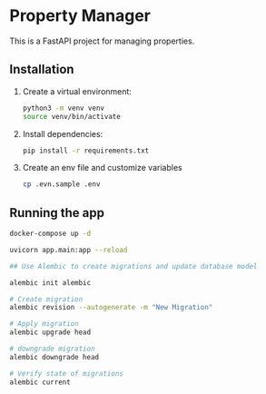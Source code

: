 # Property Manager

This is a FastAPI project for managing properties.

## Installation

1. Create a virtual environment:
    ```bash
    python3 -m venv venv
    source venv/bin/activate
    ```

2. Install dependencies:
    ```bash
    pip install -r requirements.txt
    ```
3. Create an env file and customize variables
    ```bash
    cp .evn.sample .env
    ```

## Running the app

```bash
docker-compose up -d

uvicorn app.main:app --reload

## Use Alembic to create migrations and update database model

alembic init alembic

# Create migration
alembic revision --autogenerate -m "New Migration"

# Apply migration 
alembic upgrade head

# downgrade migration 
alembic downgrade head

# Verify state of migrations 
alembic current
